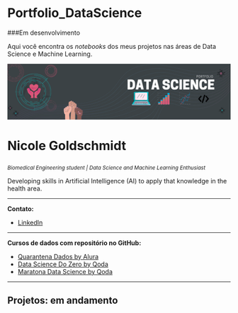 # Portfolio_DataScience

###Em desenvolvimento

Aqui você encontra os *notebooks* dos meus projetos nas áreas de Data Science e Machine Learning.

<p align="center">
  <img src="https://raw.githubusercontent.com/nicolegold/Portfolio_DataScience/master/ImagemPortfolio.png" >
</p>

# Nicole Goldschmidt
<sub>*Biomedical Engineering student | Data Science and Machine Learning Enthusiast*</sub>

Developing skills in Artificial Intelligence (AI) to apply that knowledge in the health area.

---

**Contato:**
* [LinkedIn](https://www.linkedin.com/in/nicole-goldschmidt)

---
**Cursos de dados com repositório no GitHub:**
* [Quarantena Dados by Alura](https://github.com/nicolegold/QuarantenaDadosAlura)
* [Data Science Do Zero by Qoda](https://github.com/nicolegold/DataScienceDoZero)
* [Maratona Data Science by Qoda](https://github.com/nicolegold/MaratonaDataScience)

---

## Projetos: em andamento

 




